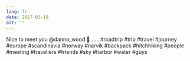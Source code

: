 ```yaml
---
lang: fr
date: 2017-03-19
alt: ''
---
```


Nice to meet you @danno_wood 🤘
.
.
.
#roadtrip #trip #travel #journey #europe #scandinavia #norway #narvik #backpack #hitchhiking #people #meeting #travellers #friends #sky #harbor #water #guys
